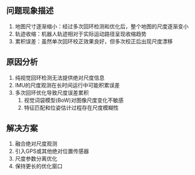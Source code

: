 
## 问题现象描述

1. 地图尺寸逐渐缩小：经过多次回环检测和优化后，整个地图的尺度逐渐变小
2. 轨迹收缩：机器人轨迹相对于实际运动路径呈现收缩趋势
3. 累积误差：虽然单次回环校正效果良好，但多次校正后出现尺度漂移

## 原因分析

1. 纯视觉回环检测无法提供绝对尺度信息
2. IMU的尺度观测在长时间运行中可能积累误差
3. 多次回环优化导致尺度误差累积
   1. 视觉词袋模型(BoW)对图像尺度变化不敏感
   2. 特征匹配和位姿估计过程存在尺度模糊性

## 解决方案

1. 融合绝对尺度观测
2. 引入GPS或其他绝对位置传感器
3. 尺度参数分离优化
4. 保持更长的优化窗口
